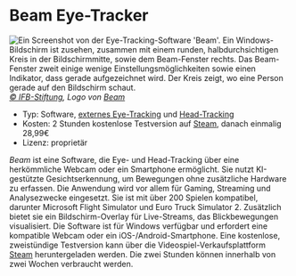 # Beam Eye-Tracker

![](/beam.jpg "Ein Screenshot von der Eye-Tracking-Software 'Beam'. Ein Windows-Bildschirm ist zusehen, zusammen mit einem runden, halbdurchsichtigen Kreis in der Bildschirmmitte, sowie dem Beam-Fenster rechts. Das Beam-Fenster zweit einige wenige Einstellungsmöglichkeiten sowie einen Indikator, dass gerade aufgezeichnet wird. Der Kreis zeigt, wo eine Person gerade auf den Bildschirm schaut.")
*[© IFB-Stiftung](https://ifb-stiftung.de/), Logo von [Beam](https://beam.eyeware.tech/)*

- Typ: Software, [externes Eye-Tracking](/02-grundlagenwissen/02-eye-tracking-was-ist-das#screen-based-eye-tracking) und [Head-Tracking](/02-grundlagenwissen/02-eye-tracking-was-ist-das#head-tracking)
- Kosten: 2 Stunden kostenlose Testversion auf [Steam](https://store.steampowered.com/app/2375780/?utm_source=beam_page&utm_medium=menu_icon), danach einmalig 28,99€
- Lizenz: proprietär

_Beam_ ist eine Software, die Eye- und Head-Tracking über eine herkömmliche Webcam oder ein Smartphone ermöglicht.
Sie nutzt KI-gestützte Gesichtserkennung, um Bewegungen ohne zusätzliche Hardware zu erfassen.
Die Anwendung wird vor allem für Gaming, Streaming und Analysezwecke eingesetzt.
Sie ist mit über 200 Spielen kompatibel, darunter Microsoft Flight Simulator und Euro Truck Simulator 2.
Zusätzlich bietet sie ein Bildschirm-Overlay für Live-Streams, das Blickbewegungen visualisiert.
Die Software ist für Windows verfügbar und erfordert eine kompatible Webcam oder ein iOS-/Android-Smartphone.
Eine kostenlose, zweistündige Testversion kann über die Videospiel-Verkaufsplattform [Steam](https://store.steampowered.com/app/2375780/?utm_source=beam_page&utm_medium=menu_icon) heruntergeladen werden.
Die zwei Stunden können innerhalb von zwei Wochen verbraucht werden.
